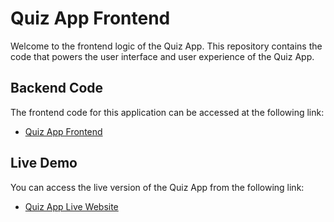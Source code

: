# Quiz App Frontend

Welcome to the frontend logic of the Quiz App. This repository contains the code that powers the user interface and user experience of the Quiz App.

## Backend Code

The frontend code for this application can be accessed at the following link:
- [Quiz App Frontend](https://github.com/Chris-Gan/Quiz_App_Frontend/)

## Live Demo

You can access the live version of the Quiz App from the following link:
- [Quiz App Live Website](https://chris-gan-quiz-app.vercel.app/)
